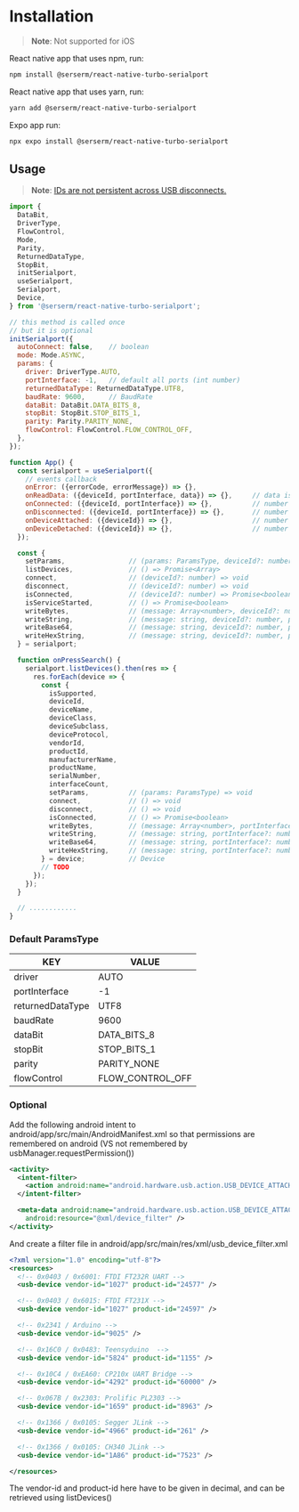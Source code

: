 # Installation

>**Note**: Not supported for iOS

React native app that uses npm, run:

```sh
npm install @serserm/react-native-turbo-serialport
```

React native app that uses yarn, run:

```sh
yarn add @serserm/react-native-turbo-serialport
```

Expo app run:

```sh
npx expo install @serserm/react-native-turbo-serialport
```

## Usage

>**Note**: [IDs are not persistent across USB disconnects.](https://developer.android.com/reference/android/hardware/usb/UsbDevice#getDeviceId())

```javascript
import {
  DataBit,
  DriverType,
  FlowControl,
  Mode,
  Parity,
  ReturnedDataType,
  StopBit,
  initSerialport,
  useSerialport,
  Serialport,
  Device,
} from '@serserm/react-native-turbo-serialport';

// this method is called once
// but it is optional
initSerialport({
  autoConnect: false,    // boolean
  mode: Mode.ASYNC,
  params: {
    driver: DriverType.AUTO,
    portInterface: -1,   // default all ports (int number)
    returnedDataType: ReturnedDataType.UTF8,
    baudRate: 9600,      // BaudRate
    dataBit: DataBit.DATA_BITS_8,
    stopBit: StopBit.STOP_BITS_1,
    parity: Parity.PARITY_NONE,
    flowControl: FlowControl.FLOW_CONTROL_OFF,
  },
});

function App() {
  const serialport = useSerialport({
    // events callback
    onError: ({errorCode, errorMessage}) => {},
    onReadData: ({deviceId, portInterface, data}) => {},     // data is depends on the returnedDataType
    onConnected: ({deviceId, portInterface}) => {},          // number
    onDisconnected: ({deviceId, portInterface}) => {},       // number
    onDeviceAttached: ({deviceId}) => {},                    // number
    onDeviceDetached: ({deviceId}) => {},                    // number
  });

  const {
    setParams,                // (params: ParamsType, deviceId?: number) => void
    listDevices,              // () => Promise<Array>
    connect,                  // (deviceId?: number) => void
    disconnect,               // (deviceId?: number) => void
    isConnected,              // (deviceId?: number) => Promise<boolean>
    isServiceStarted,         // () => Promise<boolean>
    writeBytes,               // (message: Array<number>, deviceId?: number, portInterface?: number) => void
    writeString,              // (message: string, deviceId?: number, portInterface?: number) => void
    writeBase64,              // (message: string, deviceId?: number, portInterface?: number) => void
    writeHexString,           // (message: string, deviceId?: number, portInterface?: number) => void
  } = serialport;

  function onPressSearch() {
    serialport.listDevices().then(res => {
      res.forEach(device => {
        const {
          isSupported,
          deviceId,
          deviceName,
          deviceClass,
          deviceSubclass,
          deviceProtocol,
          vendorId,
          productId,
          manufacturerName,
          productName,
          serialNumber,
          interfaceCount,
          setParams,          // (params: ParamsType) => void
          connect,            // () => void
          disconnect,         // () => void
          isConnected,        // () => Promise<boolean>
          writeBytes,         // (message: Array<number>, portInterface?: number) => void
          writeString,        // (message: string, portInterface?: number) => void
          writeBase64,        // (message: string, portInterface?: number) => void
          writeHexString,     // (message: string, portInterface?: number) => void
        } = device;           // Device
        // TODO
      });
    });
  }

  // ............
}
```

### Default ParamsType
| KEY              | VALUE            |
|------------------|------------------|
| driver           | AUTO             |
| portInterface    | -1               |
| returnedDataType | UTF8             |
| baudRate         | 9600             |
| dataBit          | DATA_BITS_8      |
| stopBit          | STOP_BITS_1      |
| parity           | PARITY_NONE      |
| flowControl      | FLOW_CONTROL_OFF |

### Optional

Add the following android intent to android/app/src/main/AndroidManifest.xml so that permissions are remembered on android (VS not remembered by usbManager.requestPermission())
```xml
<activity>
  <intent-filter>
    <action android:name="android.hardware.usb.action.USB_DEVICE_ATTACHED" />
  </intent-filter>

  <meta-data android:name="android.hardware.usb.action.USB_DEVICE_ATTACHED"
    android:resource="@xml/device_filter" />
</activity>
```

And create a filter file in android/app/src/main/res/xml/usb_device_filter.xml

```xml
<?xml version="1.0" encoding="utf-8"?>
<resources>
  <!-- 0x0403 / 0x6001: FTDI FT232R UART -->
  <usb-device vendor-id="1027" product-id="24577" />

  <!-- 0x0403 / 0x6015: FTDI FT231X -->
  <usb-device vendor-id="1027" product-id="24597" />

  <!-- 0x2341 / Arduino -->
  <usb-device vendor-id="9025" />

  <!-- 0x16C0 / 0x0483: Teensyduino  -->
  <usb-device vendor-id="5824" product-id="1155" />

  <!-- 0x10C4 / 0xEA60: CP210x UART Bridge -->
  <usb-device vendor-id="4292" product-id="60000" />

  <!-- 0x067B / 0x2303: Prolific PL2303 -->
  <usb-device vendor-id="1659" product-id="8963" />

  <!-- 0x1366 / 0x0105: Segger JLink -->
  <usb-device vendor-id="4966" product-id="261" />

  <!-- 0x1366 / 0x0105: CH340 JLink -->
  <usb-device vendor-id="1A86" product-id="7523" />

</resources>
```

The vendor-id and product-id here have to be given in decimal, and can be retrieved using listDevices()
